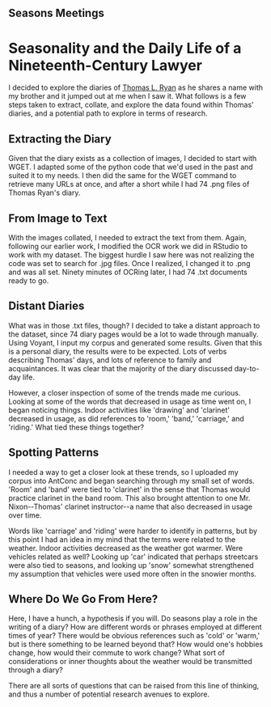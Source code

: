 ## Seasons Meetings

# Seasonality and the Daily Life of a Nineteenth-Century Lawyer

I decided to explore the diaries of [Thomas L. Ryan](https://dmr.bsu.edu/digital/collection/RynTms) as he shares a name with my brother and it jumped out at me when I saw it. What follows is a few steps taken to extract, collate, and explore the data found within Thomas' diaries, and a potential path to explore in terms of research.

## Extracting the Diary

Given that the diary exists as a collection of images, I decided to start with WGET. I adapted some of the python code that we'd used in the past and suited it to my needs. I then did the same for the WGET command to retrieve many URLs at once, and after a short while I had 74 .png files of Thomas Ryan's diary.

## From Image to Text

With the images collated, I needed to extract the text from them. Again, following our earlier work, I modified the OCR work we did in RStudio to work with my dataset. The biggest hurdle I saw here was not realizing the code was set to search for .jpg files. Once I realized, I changed it to .png and was all set. Ninety minutes of OCRing later, I had 74 .txt documents ready to go.

## Distant Diaries

What was in those .txt files, though? I decided to take a distant approach to the dataset, since 74 diary pages would be a lot to wade through manually. Using Voyant, I input my corpus and generated some results. Given that this is a personal diary, the results were to be expected. Lots of verbs describing Thomas' days, and lots of reference to family and acquaintances. It was clear that the majority of the diary discussed day-to-day life.

However, a closer inspection of some of the trends made me curious. Looking at some of the words that decreased in usage as time went on, I began noticing things. Indoor activities like 'drawing' and 'clarinet' decreased in usage, as did references to 'room,' 'band,' 'carriage,' and 'riding.' What tied these things together?

## Spotting Patterns

I needed a way to get a closer look at these trends, so I uploaded my corpus into AntConc and began searching through my small set of words. 'Room' and 'band' were tied to 'clarinet' in the sense that Thomas would practice clarinet in the band room. This also brought attention to one Mr. Nixon--Thomas' clarinet instructor--a name that also decreased in usage over time.

Words like 'carriage' and 'riding' were harder to identify in patterns, but by this point I had an idea in my mind that the terms were related to the weather. Indoor activities decreased as the weather got warmer. Were vehicles related as well? Looking up 'car' indicated that perhaps streetcars were also tied to seasons, and looking up 'snow' somewhat strengthened my assumption that vehicles were used more often in the snowier months.

## Where Do We Go From Here?

Here, I have a hunch, a hypothesis if you will. Do seasons play a role in the writing of a diary? How are different words or phrases employed at different times of year? There would be obvious references such as 'cold' or 'warm,' but is there something to be learned beyond that? How would one's hobbies change, how would their commute to work change? What sort of considerations or inner thoughts about the weather would be transmitted through a diary?

There are all sorts of questions that can be raised from this line of thinking, and thus a number of potential research avenues to explore. 
